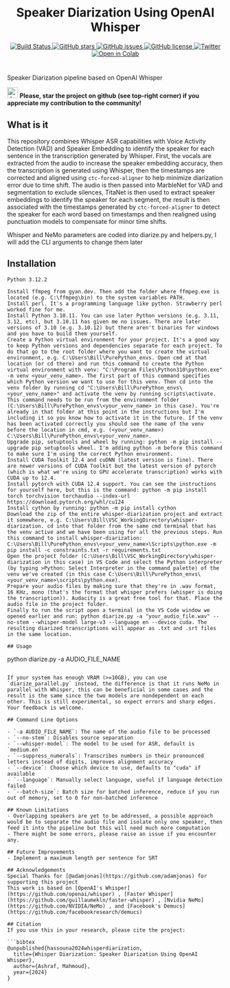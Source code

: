 <h1 align="center">Speaker Diarization Using OpenAI Whisper</h1>


<p align="center">
  <a href="https://github.com/MahmoudAshraf97/whisper-diarization/actions/workflows/test_run.yml">
    <img src="https://github.com/MahmoudAshraf97/whisper-diarization/actions/workflows/test_run.yml/badge.svg"
         alt="Build Status">
  </a>
  <a href="https://github.com/MahmoudAshraf97/whisper-diarization/stargazers">
    <img src="https://img.shields.io/github/stars/MahmoudAshraf97/whisper-diarization.svg?colorA=orange&colorB=orange&logo=github"
         alt="GitHub stars">
  </a>
  <a href="https://github.com/MahmoudAshraf97/whisper-diarization/issues">
        <img src="https://img.shields.io/github/issues/MahmoudAshraf97/whisper-diarization.svg"
             alt="GitHub issues">
  </a>
  <a href="https://github.com/MahmoudAshraf97/whisper-diarization/blob/master/LICENSE">
        <img src="https://img.shields.io/github/license/MahmoudAshraf97/whisper-diarization.svg"
             alt="GitHub license">
  </a>
  <a href="https://twitter.com/intent/tweet?text=&url=https%3A%2F%2Fgithub.com%2FMahmoudAshraf97%2Fwhisper-diarization">
  <img src="https://img.shields.io/twitter/url/https/github.com/MahmoudAshraf97/whisper-diarization.svg?style=social" alt="Twitter">
  </a> 
  </a>
  <a href="https://colab.research.google.com/github/MahmoudAshraf97/whisper-diarization/blob/main/Whisper_Transcription_%2B_NeMo_Diarization.ipynb">
  <img src="https://colab.research.google.com/assets/colab-badge.svg" alt="Open in Colab">
  </a>
 
</p>


# 
Speaker Diarization pipeline based on OpenAI Whisper

<img src="https://github.blog/wp-content/uploads/2020/09/github-stars-logo_Color.png" alt="drawing" width="25"/> **Please, star the project on github (see top-right corner) if you appreciate my contribution to the community!**

## What is it
This repository combines Whisper ASR capabilities with Voice Activity Detection (VAD) and Speaker Embedding to identify the speaker for each sentence in the transcription generated by Whisper. First, the vocals are extracted from the audio to increase the speaker embedding accuracy, then the transcription is generated using Whisper, then the timestamps are corrected and aligned using `ctc-forced-aligner` to help minimize diarization error due to time shift. The audio is then passed into MarbleNet for VAD and segmentation to exclude silences, TitaNet is then used to extract speaker embeddings to identify the speaker for each segment, the result is then associated with the timestamps generated by `ctc-forced-aligner` to detect the speaker for each word based on timestamps and then realigned using punctuation models to compensate for minor time shifts.


Whisper and NeMo parameters are coded into diarize.py and helpers.py, I will add the CLI arguments to change them later
## Installation

    Python 3.12.2

    Install ffmpeg from gyan.dev. Then add the folder where ffmpeg.exe is located (e.g. C:\ffmpeg\bin) to the system variables PATH.
    Install perl. It's a programming language like python. Strawberry perl worked fine for me.
    Install Python 3.10.11. You can use later Python versions (e.g. 3.11, 3.12, etc), but 3.10.11 has given me no issues. There are later versions of 3.10 (e.g. 3.10.12) but there aren't binaries for windows and you have to build them yourself.
    Create a Python virtual environment for your project. It's a good way to keep Python versions and dependencies separate for each project. To do that go to the root folder where you want to create the virtual environment, e.g. C:\Users\Bill\PurePython_envs. Open cmd at that location (or cd there) and run this command to create the Python virtual environment with venv: "C:\Program Files\Python310\python.exe" -m venv <your_venv_name>. The first part of this command specifies which Python version we want to use for this venv. Then cd into the venv folder by running cd "C:\Users\Bill\PurePython_envs\<your_venv_name>" and activate the venv by running scripts\activate. This command needs to be run from the environment folder (C:\Users\Bill\PurePython_envs\<your_venv_name> in this case). You're already in that folder at this point in the instructions but I'm including it so you know how to activate it in the future. If the venv has been activated correctly you should see the name of the venv before the location in cmd, e.g. (<your_venv_name>) C:\Users\Bill\PurePython_envs\<your_venv_name>.
    Upgrade pip, setuptools and wheel by running: python -m pip install --upgrade pip setuptools wheel. I'm adding python -m before this command to make sure I'm using the correct Python environment.
    Install CUDA Toolkit 12.4 and cuDNN (latest version is fine). There are newer versions of CUDA Toolkit but the latest version of pytorch (which is what we're using to GPU accelerate transcription) works with CUDA up to 12.4.
    Install pytorch with CUDA 12.4 support. You can see the instructions for yourself here, but this is the command: python -m pip install torch torchvision torchaudio --index-url https://download.pytorch.org/whl/cu124
    Install cython by running: python -m pip install cython
    Download the zip of the entire whisper-diarization project and extract it somewhere, e.g. C:\Users\Bill\VSC_WorkingDirectory\whisper-diarization. cd into that folder from the same cmd terminal that has the venv active and we have been using for all the previous steps. Run this command to install whisper-diarization: C:\Users\Bill\PurePython_envs\<your_venv_name>\Scripts\python.exe -m pip install -c constraints.txt -r requirements.txt
    Open the project folder (C:\Users\Bill\VSC_WorkingDirectory\whisper-diarization in this case) in VS Code and select the Python interpreter (by typing >Python: Select Interpreter in the command palette) of the venv we've created (in this case C:\Users\Bill\PurePython_envs\<your_venv_name>\scripts\python.exe).
    Prepare your audio files by making sure that they're in .wav format, 16 KHz, mono (that's the format that whisper prefers (whisper is doing the transcription)). Audacity is a great free tool for that. Place the audio file in the project folder.
    Finally to run the script open a terminal in the VS Code window we opened earlier and run: python diarize.py -a "your_audio_file.wav" --no-stem --whisper-model large-v3 --language en --device cuda. The resulting diarized transcriptions will appear as .txt and .srt files in the same location.

```
## Usage 

```
python diarize.py -a AUDIO_FILE_NAME
```

If your system has enough VRAM (>=10GB), you can use `diarize_parallel.py` instead, the difference is that it runs NeMo in parallel with Whisper, this can be beneficial in some cases and the result is the same since the two models are nondependent on each other. This is still experimental, so expect errors and sharp edges. Your feedback is welcome.

## Command Line Options

- `-a AUDIO_FILE_NAME`: The name of the audio file to be processed
- `--no-stem`: Disables source separation
- `--whisper-model`: The model to be used for ASR, default is `medium.en`
- `--suppress_numerals`: Transcribes numbers in their pronounced letters instead of digits, improves alignment accuracy
- `--device`: Choose which device to use, defaults to "cuda" if available
- `--language`: Manually select language, useful if language detection failed
- `--batch-size`: Batch size for batched inference, reduce if you run out of memory, set to 0 for non-batched inference

## Known Limitations
- Overlapping speakers are yet to be addressed, a possible approach would be to separate the audio file and isolate only one speaker, then feed it into the pipeline but this will need much more computation
- There might be some errors, please raise an issue if you encounter any.

## Future Improvements
- Implement a maximum length per sentence for SRT

## Acknowledgements
Special Thanks for [@adamjonas](https://github.com/adamjonas) for supporting this project
This work is based on [OpenAI's Whisper](https://github.com/openai/whisper) , [Faster Whisper](https://github.com/guillaumekln/faster-whisper) , [Nvidia NeMo](https://github.com/NVIDIA/NeMo) , and [Facebook's Demucs](https://github.com/facebookresearch/demucs)

## Citation
If you use this in your research, please cite the project:

```bibtex
@unpublished{hassouna2024whisperdiarization,
  title={Whisper Diarization: Speaker Diarization Using OpenAI Whisper},
  author={Ashraf, Mahmoud},
  year={2024}
}
```

